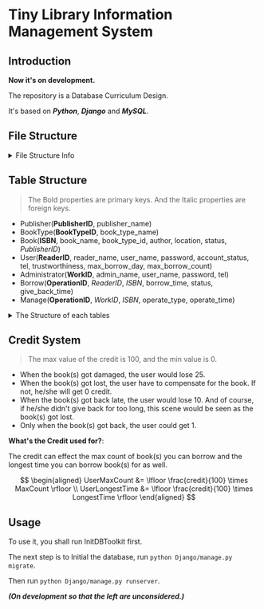 # Tiny Library Information Management System

## Introduction

**Now it's on development.**

The repository is a Database Curriculum Design.

It's based on _**Python**_, _**Django**_ and _**MySQL**_.

## File Structure
<details>
<summary>File Structure Info</summary>

```
LibraryInfoManager
├── ConnectionTemplate.py
├── Django
│   ├── Admin
│   │   ├── admin.py
│   │   ├── apps.py
│   │   ├── __init__.py
│   │   ├── migrations
│   │   │   └── __init__.py
│   │   ├── models.py
│   │   ├── tests.py
│   │   └── views.py
│   ├── Django
│   │   ├── asgi.py
│   │   ├── __init__.py
│   │   ├── __pycache__
│   │   │   ├── __init__.cpython-38.pyc
│   │   │   ├── settings.cpython-38.pyc
│   │   │   ├── urls.cpython-38.pyc
│   │   │   └── wsgi.cpython-38.pyc
│   │   ├── settings.py
│   │   ├── template
│   │   │   ├── base.html
│   │   │   ├── footer.html
│   │   │   ├── header.html
│   │   │   └── static
│   │   │       ├── login.html
│   │   │       └── signup.html
│   │   ├── urls.py
│   │   └── wsgi.py
│   ├── manage.py
│   └── Users
│       ├── apps.py
│       ├── forms.py
│       ├── __init__.py
│       ├── migrations
│       │   ├── 0001_initial.py
│       │   ├── __init__.py
│       │   └── __pycache__
│       │       ├── 0001_initial.cpython-38.pyc
│       │       └── __init__.cpython-38.pyc
│       ├── models.py
│       ├── __pycache__
│       │   ├── apps.cpython-38.pyc
│       │   ├── forms.cpython-38.pyc
│       │   ├── __init__.cpython-38.pyc
│       │   ├── models.cpython-38.pyc
│       │   ├── urls.cpython-38.pyc
│       │   ├── utils.cpython-38.pyc
│       │   └── views.cpython-38.pyc
│       ├── tests.py
│       ├── urls.py
│       ├── utils.py
│       └── views.py
├── InitDBToolkit.py
├── lib
│   ├── encrypt.py
│   ├── __pycache__
│   │   ├── encrypt.cpython-38.pyc
│   │   └── utils.cpython-38.pyc
│   └── utils.py
├── LICENSE
├── README.md
├── requirements.txt
├── SQLs
│   ├── InitDatabase.sql
│   └── InitData.sql
└── Test.py

14 directories, 53 files
```
</details>

## Table Structure

> The Bold properties are primary keys. And the Italic properties are foreign keys.

- Publisher(**PublisherID**, publisher_name)
- BookType(**BookTypeID**, book_type_name)
- Book(**ISBN**, book_name, book_type_id, author, location, status, _PublisherID_)
- User(**ReaderID**, reader_name, user_name, password, account_status, tel, trustworthiness, max_borrow_day, max_borrow_count)
- Administrator(**WorkID**, admin_name, user_name, password, tel)
- Borrow(**OperationID**, _ReaderID_, _ISBN_, borrow_time, status, give_back_time)
- Manage(**OperationID**, _WorkID_, _ISBN_, operate_type, operate_time)

<details>

```sql
mysql> desc Publisher;
+----------------+-------------+------+-----+---------+-------+
| Field          | Type        | Null | Key | Default | Extra |
+----------------+-------------+------+-----+---------+-------+
| PublisherID    | int         | NO   | PRI | NULL    |       |
| publisher_name | varchar(40) | NO   |     | NULL    |       |
+----------------+-------------+------+-----+---------+-------+
2 rows in set (0.01 sec)

mysql> desc BookType;
+----------------+-------------+------+-----+---------+-------+
| Field          | Type        | Null | Key | Default | Extra |
+----------------+-------------+------+-----+---------+-------+
| BookTypeID     | int         | NO   | PRI | NULL    |       |
| book_type_name | varchar(40) | NO   |     | NULL    |       |
+----------------+-------------+------+-----+---------+-------+
2 rows in set (0.00 sec)

mysql> desc Book;
+--------------+-------------+------+-----+---------+-------+
| Field        | Type        | Null | Key | Default | Extra |
+--------------+-------------+------+-----+---------+-------+
| ISBN         | varchar(20) | NO   | PRI | NULL    |       |
| book_name    | varchar(40) | NO   |     | NULL    |       |
| book_type_id | int         | NO   | MUL | NULL    |       |
| author       | varchar(40) | NO   |     | NULL    |       |
| location     | varchar(80) | NO   |     | NULL    |       |
| status       | varchar(7)  | NO   |     | IN      |       |
| PublisherID  | int         | NO   | MUL | NULL    |       |
+--------------+-------------+------+-----+---------+-------+
7 rows in set (0.00 sec)

mysql> desc User;
+------------------+---------------+------+-----+---------+----------------+
| Field            | Type          | Null | Key | Default | Extra          |
+------------------+---------------+------+-----+---------+----------------+
| ReaderID         | int           | NO   | PRI | NULL    | auto_increment |
| reader_name      | varchar(40)   | NO   |     | NULL    |                |
| user_name        | varchar(20)   | NO   |     | NULL    |                |
| password         | varchar(1024) | NO   |     | NULL    |                |
| account_status   | varchar(20)   | NO   |     | NULL    |                |
| tel              | varchar(11)   | NO   |     | NULL    |                |
| trustworthiness  | int           | NO   |     | NULL    |                |
| max_borrow_day   | int           | NO   |     | NULL    |                |
| max_borrow_count | int           | NO   |     | NULL    |                |
| last_login       | datetime(6)   | NO   |     | NULL    |                |
+------------------+---------------+------+-----+---------+----------------+
10 rows in set (0.00 sec)

mysql> desc Administrator;
+------------+---------------+------+-----+---------+-------+
| Field      | Type          | Null | Key | Default | Extra |
+------------+---------------+------+-----+---------+-------+
| WorkID     | int           | NO   | PRI | NULL    |       |
| admin_name | varchar(40)   | NO   |     | NULL    |       |
| user_name  | varchar(20)   | NO   |     | NULL    |       |
| password   | varchar(1024) | NO   |     | NULL    |       |
| tel        | varchar(11)   | NO   |     | NULL    |       |
+------------+---------------+------+-----+---------+-------+
5 rows in set (0.00 sec)

mysql> desc Borrow;
+----------------+-------------+------+-----+---------+-------+
| Field          | Type        | Null | Key | Default | Extra |
+----------------+-------------+------+-----+---------+-------+
| OperationID    | varchar(20) | NO   | PRI | NULL    |       |
| ReaderID       | varchar(20) | NO   | MUL | NULL    |       |
| ISBN           | varchar(20) | NO   | MUL | NULL    |       |
| borrow_time    | date        | NO   |     | NULL    |       |
| status         | varchar(7)  | NO   |     | NULL    |       |
| give_back_time | date        | YES  |     | NULL    |       |
+----------------+-------------+------+-----+---------+-------+
6 rows in set (0.01 sec)

mysql> desc Manage;
+--------------+-------------+------+-----+---------+-------+
| Field        | Type        | Null | Key | Default | Extra |
+--------------+-------------+------+-----+---------+-------+
| OperationID  | varchar(20) | NO   | PRI | NULL    |       |
| WorkID       | int         | NO   | MUL | NULL    |       |
| ISBN         | varchar(20) | NO   | MUL | NULL    |       |
| operate_type | varchar(20) | NO   |     | NULL    |       |
| operate_time | date        | NO   |     | NULL    |       |
+--------------+-------------+------+-----+---------+-------+
5 rows in set (0.00 sec)
```

<summary>The Structure of each tables</summary>
</details>

## Credit System

> The max value of the credit is 100, and the min value is 0.

- When the book(s) got damaged, the user would lose 25. 
- When the book(s) got lost, the user have to compensate for the book. If not, he/she will get 0 credit. 
- When the book(s) got back late, the user would lose 10. And of course, if he/she didn't give back for too long, this scene would be seen as the book(s) got lost. 
- Only when the book(s) got back, the user could get 1.

**What's the Credit used for?**:

The credit can effect the max count of book(s) you can borrow and the longest time you can borrow book(s) for as well.

$$
\begin{aligned}
UserMaxCount &= \lfloor \frac{credit}{100} \times MaxCount \rfloor \\
UserLongestTime &= \lfloor \frac{credit}{100} \times LongestTime \rfloor
\end{aligned}
$$


## Usage

To use it, you shall run InitDBToolkit first. 

The next step is to Initial the database, run `python Django/manage.py migrate`.

Then run `python Django/manage.py runserver`.

_**(On development so that the left are unconsidered.)**_